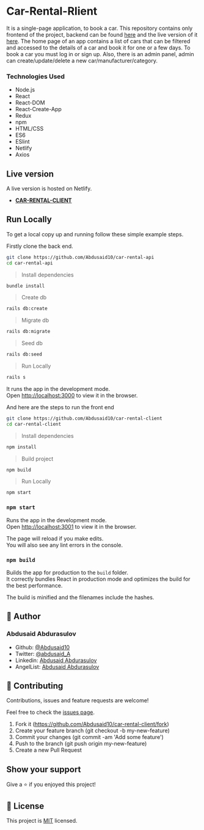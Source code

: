 # Car-Rental-Rlient
It is a single-page application, to book a car. This repository contains only frontend of the project, backend can be found <a href="https://github.com/Abdusaid10/car-rental-api">here</a> and the live version of it <a href="https://car-booking-api-app.herokuapp.com/">here</a>. The home page of an app contains a list of cars that can be filtered and accessed to the details of a car and book it for one or a few days. To book a car you must log in or sign up. Also, there is an admin panel, admin can create/update/delete a new car/manufacturer/category.
### Technologies Used

- Node.js
- React
- React-DOM
- React-Create-App
- Redux
- npm
- HTML/CSS
- ES6
- ESlint
- Netlify
- Axios

## Live version

A live version is hosted on Netlify.
- [**CAR-RENTAL-CLIENT**](https://5f7c0f583e2aa9f3f205a57b--car-rental-client.netlify.app/)

## Run Locally
To get a local copy up and running follow these simple example steps.

Firstly clone the back end.

```bash
git clone https://github.com/Abdusaid10/car-rental-api
cd car-rental-api
```
> Install dependencies
```bash
bundle install
```
> Create db
```bash
rails db:create
```
> Migrate db
```bash
rails db:migrate
```
> Seed db
```bash
rails db:seed
```
> Run Locally
```bash
rails s
```
It runs the app in the development mode.<br />
Open [http://localhost:3000](http://localhost:3000) to view it in the browser.

And here are the steps to run the front end

```bash
git clone https://github.com/Abdusaid10/car-rental-client
cd car-rental-client
```
> Install dependencies
```bash
npm install
```
> Build project
```bash
npm build
```
> Run Locally
```bash
npm start
```
### `npm start`

Runs the app in the development mode.<br />
Open [http://localhost:3001](http://localhost:3001) to view it in the browser.

The page will reload if you make edits.<br />
You will also see any lint errors in the console.

### `npm build`

Builds the app for production to the `build` folder.<br />
It correctly bundles React in production mode and optimizes the build for the best performance.

The build is minified and the filenames include the hashes.<br />

## 👤 Author

### Abdusaid Abdurasulov

- Github: [@Abdusaid10](https://github.com/Abdusaid10)
- Twitter: [@abdusaid_A](https://twitter.com/abdusaid_a)
- Linkedin: [Abdusaid Abdurasulov](linkedin.com/in/abdusaid)
- AngelList: [Abdusaid Abdurasulov](https://angel.co/u/abdusaid-abdurasulov)

## 🤝 Contributing

Contributions, issues and feature requests are welcome!

Feel free to check the [issues page](https://github.com/Abdusaid10/car-rental-client/issues).

1. Fork it (https://github.com/Abdusaid10/car-rental-client/fork)
2. Create your feature branch (git checkout -b my-new-feature)
3. Commit your changes (git commit -am 'Add some feature')
4. Push to the branch (git push origin my-new-feature)
5. Create a new Pull Request

## Show your support

Give a ⭐️ if you enjoyed this project!

## 📝 License

This project is [MIT](https://github.com/Abdusaid10/car-rental-client/blob/master/LICENSE) licensed.